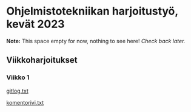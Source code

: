 # Ohjelmistotekniikan harjoitustyö, kevät 2023

**Note:** This space empty for now, nothing to see here! *Check back later.*

## Viikkoharjoitukset
### Viikko 1
[gitlog.txt](https://github.com/ksaunamaki/ot-harjoitustyo/blob/master/laskarit/viikko1/gitlog.txt)

[komentorivi.txt](https://github.com/ksaunamaki/ot-harjoitustyo/blob/master/laskarit/viikko1/komentorivi.txt)
